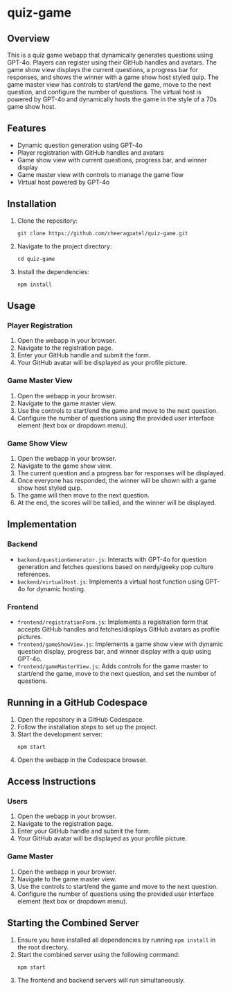 # quiz-game

## Overview

This is a quiz game webapp that dynamically generates questions using GPT-4o. Players can register using their GitHub handles and avatars. The game show view displays the current questions, a progress bar for responses, and shows the winner with a game show host styled quip. The game master view has controls to start/end the game, move to the next question, and configure the number of questions. The virtual host is powered by GPT-4o and dynamically hosts the game in the style of a 70s game show host.

## Features

- Dynamic question generation using GPT-4o
- Player registration with GitHub handles and avatars
- Game show view with current questions, progress bar, and winner display
- Game master view with controls to manage the game flow
- Virtual host powered by GPT-4o

## Installation

1. Clone the repository:
   ```
   git clone https://github.com/cheeragpatel/quiz-game.git
   ```
2. Navigate to the project directory:
   ```
   cd quiz-game
   ```
3. Install the dependencies:
   ```
   npm install
   ```

## Usage

### Player Registration

1. Open the webapp in your browser.
2. Navigate to the registration page.
3. Enter your GitHub handle and submit the form.
4. Your GitHub avatar will be displayed as your profile picture.

### Game Master View

1. Open the webapp in your browser.
2. Navigate to the game master view.
3. Use the controls to start/end the game and move to the next question.
4. Configure the number of questions using the provided user interface element (text box or dropdown menu).

### Game Show View

1. Open the webapp in your browser.
2. Navigate to the game show view.
3. The current question and a progress bar for responses will be displayed.
4. Once everyone has responded, the winner will be shown with a game show host styled quip.
5. The game will then move to the next question.
6. At the end, the scores will be tallied, and the winner will be displayed.

## Implementation

### Backend

- `backend/questionGenerator.js`: Interacts with GPT-4o for question generation and fetches questions based on nerdy/geeky pop culture references.
- `backend/virtualHost.js`: Implements a virtual host function using GPT-4o for dynamic hosting.

### Frontend

- `frontend/registrationForm.js`: Implements a registration form that accepts GitHub handles and fetches/displays GitHub avatars as profile pictures.
- `frontend/gameShowView.js`: Implements a game show view with dynamic question display, progress bar, and winner display with a quip using GPT-4o.
- `frontend/gameMasterView.js`: Adds controls for the game master to start/end the game, move to the next question, and set the number of questions.

## Running in a GitHub Codespace

1. Open the repository in a GitHub Codespace.
2. Follow the installation steps to set up the project.
3. Start the development server:
   ```
   npm start
   ```
4. Open the webapp in the Codespace browser.

## Access Instructions

### Users

1. Open the webapp in your browser.
2. Navigate to the registration page.
3. Enter your GitHub handle and submit the form.
4. Your GitHub avatar will be displayed as your profile picture.

### Game Master

1. Open the webapp in your browser.
2. Navigate to the game master view.
3. Use the controls to start/end the game and move to the next question.
4. Configure the number of questions using the provided user interface element (text box or dropdown menu).

## Starting the Combined Server

1. Ensure you have installed all dependencies by running `npm install` in the root directory.
2. Start the combined server using the following command:
   ```
   npm start
   ```
3. The frontend and backend servers will run simultaneously.

